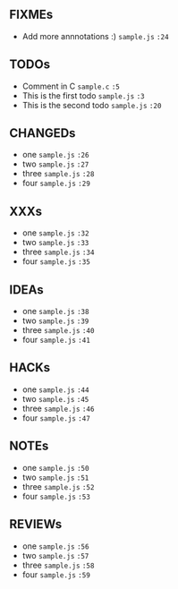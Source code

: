 
## FIXMEs

- Add more annnotations :) `sample.js` `:24`

## TODOs

- Comment in C `sample.c` `:5`
- This is the first todo `sample.js` `:3`
- This is the second todo `sample.js` `:20`

## CHANGEDs

- one `sample.js` `:26`
- two `sample.js` `:27`
- three `sample.js` `:28`
- four `sample.js` `:29`

## XXXs

- one `sample.js` `:32`
- two `sample.js` `:33`
- three `sample.js` `:34`
- four `sample.js` `:35`

## IDEAs

- one `sample.js` `:38`
- two `sample.js` `:39`
- three `sample.js` `:40`
- four `sample.js` `:41`

## HACKs

- one `sample.js` `:44`
- two `sample.js` `:45`
- three `sample.js` `:46`
- four `sample.js` `:47`

## NOTEs

- one `sample.js` `:50`
- two `sample.js` `:51`
- three `sample.js` `:52`
- four `sample.js` `:53`

## REVIEWs

- one `sample.js` `:56`
- two `sample.js` `:57`
- three `sample.js` `:58`
- four `sample.js` `:59`
